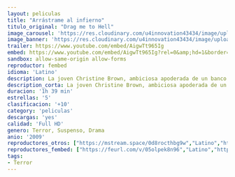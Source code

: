 ```yaml
---
layout: peliculas
title: "Arrástrame al infierno"
titulo_original: "Drag me to Hell"
image_carousel: 'https://res.cloudinary.com/u4innovation43434/image/upload/v1587090503/arrastrame-min_l4w61s.jpg'
image_banner: 'https://res.cloudinary.com/u4innovation43434/image/upload/v1587090506/arrastrame-al-infierno-min_pauhul.jpg'
trailer: https://www.youtube.com/embed/AigwTt965Ig
embed: https://www.youtube.com/embed/AigwTt965Ig?rel=0&amp;hd=1&border=0&wmode=opaque&enablejsapi=1&modestbranding=1&controls=1&showinfo=1
sandbox: allow-same-origin allow-forms
reproductor: fembed
idioma: 'Latino'
description: La joven Christine Brown, ambiciosa apoderada de un banco de Los Ángeles, sale con un hombre encantador, el profesor Clay Dalton. El trabajo de Christine consiste en conceder préstamos hipotecarios. Un día la señora Ganush, una misteriosa anciana, va al banco para pedirle una moratoria, pero Christine se la niega y la señora Ganush pierde su casa. La anciana decide entonces vengarse lanzándole una maldición que convierte su vida en un infierno. Ante la incomprensión de su escéptico novio, Christine busca la ayuda de un vidente para salvar su alma de una condenación eterna. Intentando ayudarla a recobrar una vida normal, el vidente la guía en una frenética carrera para conjurar el hechizo. Pero las fuerzas del mal se acercan y Christine debe enfrentarse a algo impensable.
description_corta: La joven Christine Brown, ambiciosa apoderada de un banco de Los Ángeles, sale con un hombre encantador, el profesor Clay Dalton. El trabajo de Christine consiste en conceder préstamos hipotecarios. Un día..
duracion: '1h 39 min'
estrellas: '5'
clasificacion: '+10'
category: 'peliculas'
descargas: 'yes'
calidad: 'Full HD'
genero: Terror, Suspenso, Drama
anio: '2009'
reproductores_otros: ["https://mstream.space/0d8rocthbg9w","Latino","https://jawcloud.co/embed-i7rrcq4i54ds.html","Latino"]
reproductores_fembed: ["https://feurl.com/v/05olpek8n96","Latino","https://feurl.com/v/kg6x-c3zm025ww2","Latino","https://feurl.com/v/lzyklbn222-p1d5","Latino"]
tags:
- Terror
---
```



 








